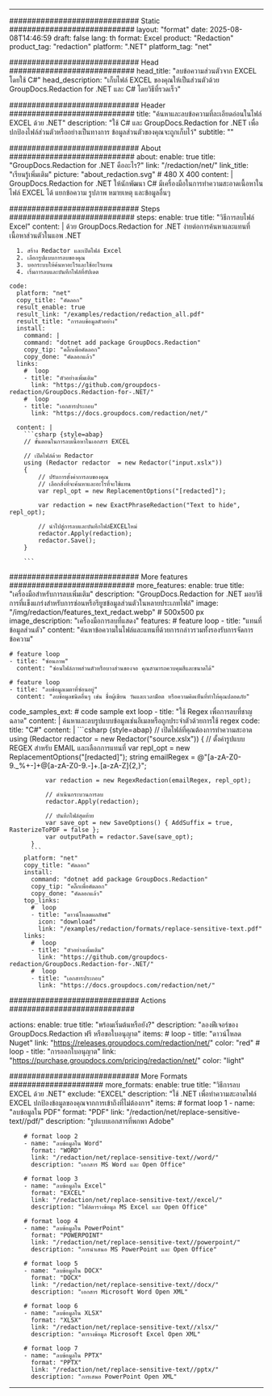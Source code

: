 
---
############################# Static ############################
layout: "format"
date:  2025-08-08T14:46:59
draft: false
lang: th
format: Excel
product: "Redaction"
product_tag: "redaction"
platform: ".NET"
platform_tag: "net"

############################# Head ############################
head_title: "ลบข้อความส่วนตัวจาก EXCEL โดยใช้ C#"
head_description: "เก็บไฟล์ EXCEL ของคุณให้เป็นส่วนตัวด้วย GroupDocs.Redaction for .NET และ C# โดยวิธีที่รวดเร็ว"

############################# Header ############################
title: "ค้นหาและลบข้อความที่ละเอียดอ่อนในไฟล์ EXCEL ด้วย .NET" 
description: "ใช้ C# และ GroupDocs.Redaction for .NET เพื่อปกป้องไฟล์ส่วนตัวหรืออย่างเป็นทางการ ข้อมูลส่วนตัวของคุณจะถูกเก็บไว้"
subtitle: "" 

############################# About ############################
about:
    enable: true
    title: "GroupDocs.Redaction for .NET คืออะไร?"
    link: "/redaction/net/"
    link_title: "เรียนรู้เพิ่มเติม"
    picture: "about_redaction.svg" # 480 X 400
    content: |
       GroupDocs.Redaction for .NET ให้นักพัฒนา C# มีเครื่องมือในการทำความสะอาดเนื้อหาในไฟล์ EXCEL ได้ แยกข้อความ รูปภาพ หมายเหตุ และข้อมูลอื่นๆ

############################# Steps ############################
steps:
    enable: true
    title: "วิธีการลบไฟล์ Excel"
    content: |
      ด้วย GroupDocs.Redaction for .NET ง่ายต่อการค้นหาและแทนที่เนื้อหาส่วนตัวในแอพ .NET
      
      1. สร้าง Redactor และเปิดไฟล์ Excel
      2. เลือกรูปแบบการลบของคุณ
      3. บอกระบบให้ค้นหาอะไรและใช้อะไรแทน
      4. เริ่มการลบและบันทึกไฟล์ที่อัปเดต
   
    code:
      platform: "net"
      copy_title: "คัดลอก"
      result_enable: true
      result_link: "/examples/redaction/redaction_all.pdf"
      result_title: "การลบข้อมูลตัวอย่าง"
      install:
        command: |
        command: "dotnet add package GroupDocs.Redaction"
        copy_tip: "คลิ๊กเพื่อคัดลอก"
        copy_done: "คัดลอกแล้ว"
      links:
        #  loop
        - title: "ตัวอย่างเพิ่มเติม"
          link: "https://github.com/groupdocs-redaction/GroupDocs.Redaction-for-.NET/"
        #  loop
        - title: "เอกสารประกอบ"
          link: "https://docs.groupdocs.com/redaction/net/"
          
      content: |
        ```csharp {style=abap}
        // ขั้นตอนในการลบเนื้อหาในเอกสาร EXCEL

        // เปิดไฟล์ด้วย Redactor
        using (Redactor redactor  = new Redactor("input.xslx"))
        {
            // ปรับการตั้งค่าการลบของคุณ
            // เลือกสิ่งที่จะค้นหาและอะไรที่จะใช้แทน
            var repl_opt = new ReplacementOptions("[redacted]");
            
            var redaction = new ExactPhraseRedaction("Text to hide", repl_opt);

            // นำไปสู่การลบและบันทึกไฟล์EXCELใหม่
            redactor.Apply(redaction);
            redactor.Save();
        }
        
        ```            


############################# More features ############################
more_features:
  enable: true
  title: "เครื่องมือสำหรับการลบเพิ่มเติม"
  description: "GroupDocs.Redaction for .NET มอบวิธีการที่แข็งแกร่งสำหรับการซ่อนหรือรียูซข้อมูลส่วนตัวในหลายประเภทไฟล์"
  image: "/img/redaction/features_text_redact.webp" # 500x500 px
  image_description: "เครื่องมือการลบที่แสดง"
  features:
    # feature loop
    - title: "แทนที่ข้อมูลส่วนตัว"
      content: "ค้นหาข้อความในไฟล์และแทนที่ด้วยการกล่าวรวมทั้งรองรับการจัดการข้อความ"

    # feature loop
    - title: "ซ่อนภาพ"
      content: "ซ่อนไฟล์ภาพส่วนตัวหรือบางส่วนของจอ คุณสามารถควบคุมสีและขนาดได้"

    # feature loop
    - title: "ลบข้อมูลเมตาที่ซ่อนอยู่"
      content: "ลบข้อมูลชนิดอื่นๆ เช่น ชื่อผู้เขียน วันและเวลาม็อต หรือความคิดเห็นที่ทำให้คุณปลอดภัย"
      
  code_samples_ext:
    # code sample ext loop
    - title: "ใช้ Regex เพื่อการลบที่ชาญฉลาด"
      content: |
        ค้นหาและลบรูปแบบข้อมูลเช่นอีเมลหรือถูกประจำตัวด้วยการใช้ regex
      code:
        title: "C#"
        content: |
          ```csharp {style=abap}
          //  เปิดไฟล์ที่คุณต้องการทำความสะอาด
          using (Redactor redactor  = new Redactor("source.xslx"))
          {
              // ตั้งค่ารูปแบบ REGEX สำหรับ EMAIL และเลือกการแทนที่
              var repl_opt = new ReplacementOptions("[redacted]");
              string emailRegex = @"[a-zA-Z0-9._%+-]+@[a-zA-Z0-9.-]+\.[a-zA-Z]{2,}";

              var redaction = new RegexRedaction(emailRegex, repl_opt);

              // ดำเนินกระบวนการลบ
              redactor.Apply(redaction);

              // บันทึกไฟล์สุดท้าย
              var save_opt = new SaveOptions() { AddSuffix = true, RasterizeToPDF = false };
              var outputPath = redactor.Save(save_opt);
          }
          ```
        platform: "net"
        copy_title: "คัดลอก"
        install:
          command: "dotnet add package GroupDocs.Redaction"
          copy_tip: "คลิ๊กเพื่อคัดลอก"
          copy_done: "คัดลอกแล้ว"
        top_links:
          #  loop
          - title: "ดาวน์โหลดผลลัพธ์"
            icon: "download"
            link: "/examples/redaction/formats/replace-sensitive-text.pdf"
        links:
          #  loop
          - title: "ตัวอย่างเพิ่มเติม"
            link: "https://github.com/groupdocs-redaction/GroupDocs.Redaction-for-.NET/"
          #  loop
          - title: "เอกสารประกอบ"
            link: "https://docs.groupdocs.com/redaction/net/"


############################# Actions ############################

actions:
  enable: true
  title: "พร้อมเริ่มต้นหรือยัง?"
  description: "ลองฟีเจอร์ของ GroupDocs.Redaction ฟรี หรือขอใบอนุญาต"
  items:
    #  loop
    - title: "ดาวน์โหลด Nuget"
      link: "https://releases.groupdocs.com/redaction/net/"
      color: "red"
        #  loop
    - title: "การออกใบอนุญาต"
      link: "https://purchase.groupdocs.com/pricing/redaction/net/"
      color: "light"


############################# More Formats #####################
more_formats:
    enable: true
    title: "วิธีการลบ EXCEL ด้วย .NET"
    exclude: "EXCEL"
    description: "ใช้ .NET เพื่อทำความสะอาดไฟล์ EXCEL ปกป้องข้อมูลของคุณจากการเข้าถึงที่ไม่ต้องการ"
    items: 
        # format loop 1
        - name: "ลบข้อมูลใน PDF"
          format: "PDF"
          link: "/redaction/net/replace-sensitive-text//pdf/"
          description: "รูปแบบเอกสารที่พกพา Adobe"

        # format loop 2
        - name: "ลบข้อมูลใน Word"
          format: "WORD"
          link: "/redaction/net/replace-sensitive-text//word/"
          description: "เอกสาร MS Word และ Open Office"
          
        # format loop 3
        - name: "ลบข้อมูลใน Excel"
          format: "EXCEL"
          link: "/redaction/net/replace-sensitive-text//excel/"
          description: "ไฟล์ตารางข้อมูล MS Excel และ Open Office"

        # format loop 4
        - name: "ลบข้อมูลใน PowerPoint"
          format: "POWERPOINT"
          link: "/redaction/net/replace-sensitive-text//powerpoint/"
          description: "การนำเสนอ MS PowerPoint และ Open Office"

        # format loop 5
        - name: "ลบข้อมูลใน DOCX"
          format: "DOCX"
          link: "/redaction/net/replace-sensitive-text//docx/"
          description: "เอกสาร Microsoft Word Open XML"
          
        # format loop 6
        - name: "ลบข้อมูลใน XLSX"
          format: "XLSX"
          link: "/redaction/net/replace-sensitive-text//xlsx/"
          description: "ตารางข้อมูล Microsoft Excel Open XML"
          
        # format loop 7
        - name: "ลบข้อมูลใน PPTX"
          format: "PPTX"
          link: "/redaction/net/replace-sensitive-text//pptx/"
          description: "การเสนอ PowerPoint Open XML"


---